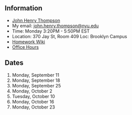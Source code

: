 ## Information

- [John Henry Thompson](http://johnhenrythompson.com)
- My email: john.henry.thompson@nyu.edu
- Time: Monday 3:20PM - 5:50PM EST
- Location: 370 Jay St, Room 409 Loc: Brooklyn Campus
- [Homework Wiki](https://github.com/ITPNYU/ICM-2023-Code/wiki/Homework-John-Henry-02)
- [Office Hours]()

## Dates

1. Monday, September 11
2. Monday, September 18
3. Monday, September 25
4. Monday, October 2
5. Tuesday, October 10
6. Monday, October 16
7. Monday, October 23
